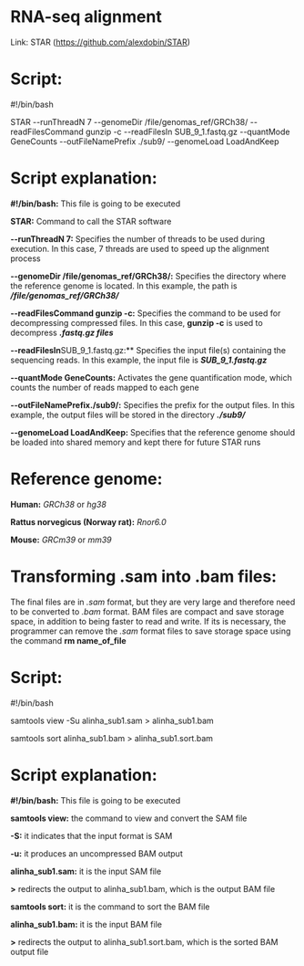 # RNA-seq alignment

Link:
STAR (https://github.com/alexdobin/STAR)


# **Script:**

#!/bin/bash

STAR --runThreadN 7 --genomeDir /file/genomas_ref/GRCh38/ --readFilesCommand gunzip -c --readFilesIn SUB_9_1.fastq.gz   --quantMode GeneCounts --outFileNamePrefix ./sub9/ --genomeLoad LoadAndKeep


# **Script explanation:**


**#!/bin/bash:** This file is going to be executed

**STAR:** Command to call the STAR software

**--runThreadN 7:** Specifies the number of threads to be used during execution. In this case, 7 threads are used to speed up the alignment process

**--genomeDir /file/genomas_ref/GRCh38/:**  Specifies the directory where the reference genome is located. In this example, the path is ***/file/genomas_ref/GRCh38/***

**--readFilesCommand gunzip -c:**  Specifies the command to be used for decompressing compressed files. In this case, **gunzip -c** is used to decompress ***.fastq.gz files***

**--readFilesIn**SUB_9_1.fastq.gz:**  Specifies the input file(s) containing the sequencing reads. In this example, the input file is ***SUB_9_1.fastq.gz***

**--quantMode GeneCounts:**  Activates the gene quantification mode, which counts the number of reads mapped to each gene

**--outFileNamePrefix./sub9/:**  Specifies the prefix for the output files. In this example, the output files will be stored in the directory ***./sub9/***

**--genomeLoad LoadAndKeep:**  Specifies that the reference genome should be loaded into shared memory and kept there for future STAR runs


# **Reference genome:**

**Human:** *GRCh38* or *hg38*

**Rattus norvegicus (Norway rat):** *Rnor6.0*

**Mouse:** *GRCm39* or *mm39*


# Transforming .sam into .bam files:

The final files are in *.sam* format, but they are very large and therefore need to be converted to *.bam* format. BAM files are compact and save storage space, in addition to being faster to read and write. If its is necessary, the programmer can remove the *.sam* format files to save storage space using the command **rm name_of_file**


# Script:

#!/bin/bash

samtools view -Su  alinha_sub1.sam > alinha_sub1.bam

samtools sort alinha_sub1.bam > alinha_sub1.sort.bam


# Script explanation:

**#!/bin/bash:** This file is going to be executed

**samtools view:** the command to view and convert the SAM file

**-S:** it indicates that the input format is SAM

**-u:** it produces an uncompressed BAM output

**alinha_sub1.sam:** it is the input SAM file

**>** redirects the output to alinha_sub1.bam, which is the output BAM file

**samtools sort:** it is the command to sort the BAM file

**alinha_sub1.bam:** it is the input BAM file

**>**  redirects the output to alinha_sub1.sort.bam, which is the sorted BAM output file


